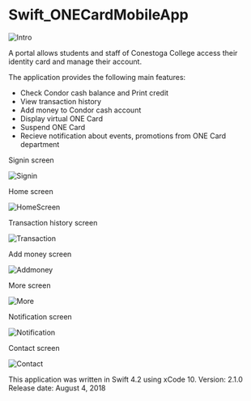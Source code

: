 # Swift_ONECardMobileApp

![Intro](Intro.png)

A portal allows students and staff of Conestoga College access their identity card and manage their account.

The application provides the following main features:
  - Check Condor cash balance and Print credit
  - View transaction history
  - Add money to Condor cash account
  - Display virtual ONE Card
  - Suspend ONE Card
  - Recieve notification about events, promotions from ONE Card department



Signin screen

![Signin](2_Signin.PNG)



Home screen

![HomeScreen](4_Home.PNG)



Transaction history screen

![Transaction](5_1_Transaction.PNG)



Add money screen

![Addmoney](6_1_AddMoney.jpeg)



More screen

![More](7_More.PNG)



Notification screen

![Notification](10_1_Notification.PNG)



Contact screen

![Contact](13_Contact.PNG)



This application was written in Swift 4.2 using xCode 10.
Version: 2.1.0
Release date: August 4, 2018
